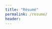 ```yaml
---
title: "Résumé"
permalink: /resume/
header:
---
```


<object data="{{ site.url }}/assets/19BM6JP47_CV_inmaking.pdf" width="1280" height="1000" type='application/pdf'/>
